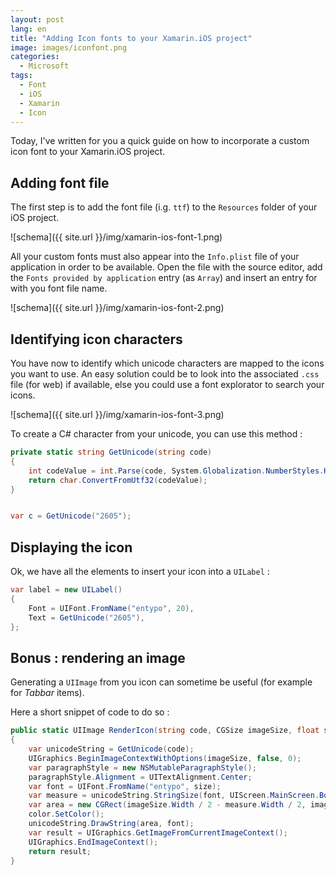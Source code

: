 ```yaml
---
layout: post
lang: en
title: "Adding Icon fonts to your Xamarin.iOS project"
image: images/iconfont.png
categories:
  - Microsoft
tags:
  - Font
  - iOS
  - Xamarin
  - Icon
---
```


Today, I've written for you a quick guide on how to incorporate a custom icon font to your Xamarin.iOS project.

## Adding font file

The first step is to add the font file (i.g. `ttf`) to the `Resources` folder of your iOS project.

![schema]({{ site.url }}/img/xamarin-ios-font-1.png)

All your custom fonts must also appear into the `Info.plist` file of your application in order to be available. Open the file with the source editor, add the `Fonts provided by application` entry (as `Array`) and insert an entry for with you font file name.

![schema]({{ site.url }}/img/xamarin-ios-font-2.png)

## Identifying icon characters

You have now to identify which unicode characters are mapped to the icons you want to use. An easy solution could be to look into the associated `.css` file (for web) if available, else you could use a font explorator to search your icons.

![schema]({{ site.url }}/img/xamarin-ios-font-3.png)

To create a C# character from your unicode, you can use this method :

```csharp
private static string GetUnicode(string code)
{
    int codeValue = int.Parse(code, System.Globalization.NumberStyles.HexNumber);
    return char.ConvertFromUtf32(codeValue);
}


var c = GetUnicode("2605");
```

## Displaying the icon

Ok, we have all the elements to insert your icon into a `UILabel` :

```csharp
var label = new UILabel()
{
    Font = UIFont.FromName("entypo", 20),
    Text = GetUnicode("2605"),
};
```

## Bonus : rendering an image

Generating a `UIImage` from you icon can sometime be useful (for example for *Tabbar* items).

Here a short snippet of code to do so :

```csharp
public static UIImage RenderIcon(string code, CGSize imageSize, float size, UIColor color)
{
	var unicodeString = GetUnicode(code);
	UIGraphics.BeginImageContextWithOptions(imageSize, false, 0);
	var paragraphStyle = new NSMutableParagraphStyle();
	paragraphStyle.Alignment = UITextAlignment.Center;
	var font = UIFont.FromName("entypo", size);
	var measure = unicodeString.StringSize(font, UIScreen.MainScreen.Bounds.Width, UILineBreakMode.TailTruncation);
	var area = new CGRect(imageSize.Width / 2 - measure.Width / 2, imageSize.Height / 2 - measure.Height / 2, measure.Width, measure.Height);
	color.SetColor();
	unicodeString.DrawString(area, font);
	var result = UIGraphics.GetImageFromCurrentImageContext();
	UIGraphics.EndImageContext();
	return result;
}
```